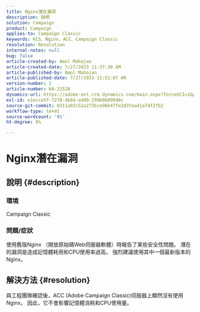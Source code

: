 ```yaml
---
title: Nginx潛在漏洞
description: 說明
solution: Campaign
product: Campaign
applies-to: Campaign Classic
keywords: KCS、Nginx、ACC、Campaign Classic
resolution: Resolution
internal-notes: null
bug: false
article-created-by: Amol Mahajan
article-created-date: 7/27/2023 11:37:30 AM
article-published-by: Amol Mahajan
article-published-date: 7/27/2023 11:51:07 AM
version-number: 1
article-number: KA-22528
dynamics-url: https://adobe-ent.crm.dynamics.com/main.aspx?forceUCI=1&pagetype=entityrecord&etn=knowledgearticle&id=2f24ebf6-712c-ee11-bdf4-6045bd006079
exl-id: e1ecce5f-7278-4b84-a490-299b0b09948c
source-git-commit: 0311a02c52a273bce96b47fe2d3fea41a74f2fb2
workflow-type: tm+mt
source-wordcount: '91'
ht-degree: 8%

---
```


# Nginx潛在漏洞

## 說明 {#description}


### <b>環境</b>

Campaign Classic



### <b>問題/症狀</b>

使用舊版Nginx （開放原始碼Web伺服器軟體）時報告了某些安全性問題。 潛在的漏洞是造成記憶體耗用和CPU使用率過高。 強烈建議使用其中一個最新版本的Nginx。


## 解決方法 {#resolution}


與工程團隊確認後，ACC (Adobe Campaign Classic)伺服器上顯然沒有使用Nginx。 因此，它不會影響記憶體消耗和CPU使用量。
